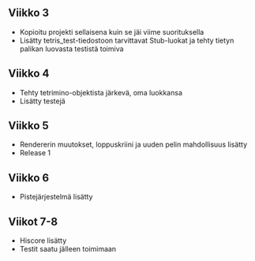 ## Viikko 3

- Kopioitu projekti sellaisena kuin se jäi viime suorituksella
- Lisätty tetris_test-tiedostoon tarvittavat Stub-luokat ja tehty tietyn palikan luovasta testistä toimiva

## Viikko 4

- Tehty tetrimino-objektista järkevä, oma luokkansa
- Lisätty testejä 

## Viikko 5
- Rendererin muutokset, loppuskriini ja uuden pelin mahdollisuus lisätty
- Release 1

## Viikko 6
- Pistejärjestelmä lisätty

## Viikot 7-8
- Hiscore lisätty
- Testit saatu jälleen toimimaan
